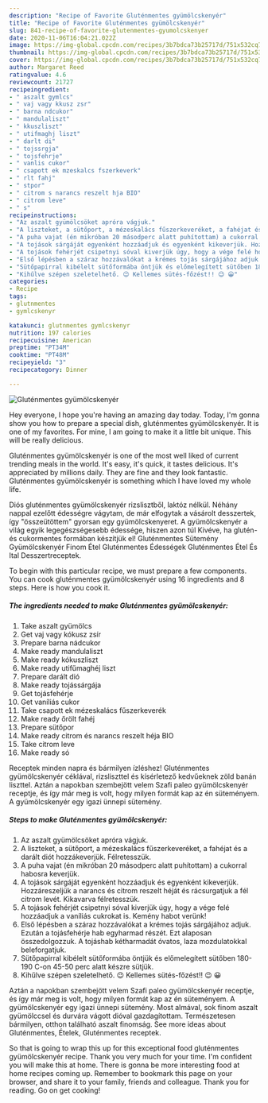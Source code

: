 ```yaml
---
description: "Recipe of Favorite Gluténmentes gyümölcskenyér"
title: "Recipe of Favorite Gluténmentes gyümölcskenyér"
slug: 841-recipe-of-favorite-glutenmentes-gyumolcskenyer
date: 2020-11-06T16:04:21.022Z
image: https://img-global.cpcdn.com/recipes/3b7bdca73b25717d/751x532cq70/glutenmentes-gyumolcskenyer-recept-foto.jpg
thumbnail: https://img-global.cpcdn.com/recipes/3b7bdca73b25717d/751x532cq70/glutenmentes-gyumolcskenyer-recept-foto.jpg
cover: https://img-global.cpcdn.com/recipes/3b7bdca73b25717d/751x532cq70/glutenmentes-gyumolcskenyer-recept-foto.jpg
author: Margaret Reed
ratingvalue: 4.6
reviewcount: 21727
recipeingredient:
- " aszalt gymlcs"
- " vaj vagy kkusz zsr"
- " barna ndcukor"
- " mandulaliszt"
- " kkuszliszt"
- " utifmaghj liszt"
- " darlt di"
- " tojssrgja"
- " tojsfehrje"
- " vanlis cukor"
- " csapott ek mzeskalcs fszerkeverk"
- " rlt fahj"
- " stpor"
- " citrom s narancs reszelt hja BIO"
- " citrom leve"
- " s"
recipeinstructions:
- "Az aszalt gyümölcsöket apróra vágjuk."
- "A liszteket, a sütőport, a mézeskalács fűszerkeveréket, a fahéjat és a darált diót hozzákeverjük. Félretesszük."
- "A puha vajat (én mikróban 20 másodperc alatt puhítottam) a cukorral habosra keverjük."
- "A tojások sárgáját egyenként hozzáadjuk és egyenként kikeverjük. Hozzáreszeljük a narancs és citrom reszelt héját és rácsurgatjuk a fél citrom levét. Kikavarva félretesszük."
- "A tojások fehérjét csipetnyi sóval kiverjük úgy, hogy a vége felé hozzáadjuk a vaníliás cukrokat is. Kemény habot verünk!"
- "Első lépésben a száraz hozzávalókat a krémes tojás sárgájához adjuk. Ezután a tojásfehérje hab egyharmad részét. Ezt alaposan összedolgozzuk. A tojáshab kétharmadát óvatos, laza mozdulatokkal beleforgatjuk."
- "Sütőpapirral kibélelt sütőformába öntjük és előmelegített sütőben 180-190 C-on 45-50 perc alatt készre sütjük."
- "Kihűlve szépen szeletelhető. 😉 Kellemes sütés-főzést!! 😉 😀"
categories:
- Recipe
tags:
- glutnmentes
- gymlcskenyr

katakunci: glutnmentes gymlcskenyr 
nutrition: 197 calories
recipecuisine: American
preptime: "PT34M"
cooktime: "PT48M"
recipeyield: "3"
recipecategory: Dinner

---
```



![Gluténmentes gyümölcskenyér](https://img-global.cpcdn.com/recipes/3b7bdca73b25717d/751x532cq70/glutenmentes-gyumolcskenyer-recept-foto.jpg)

Hey everyone, I hope you're having an amazing day today. Today, I'm gonna show you how to prepare a special dish, gluténmentes gyümölcskenyér. It is one of my favorites. For mine, I am going to make it a little bit unique. This will be really delicious.

Gluténmentes gyümölcskenyér is one of the most well liked of current trending meals in the world. It's easy, it's quick, it tastes delicious. It's appreciated by millions daily. They are fine and they look fantastic. Gluténmentes gyümölcskenyér is something which I have loved my whole life.

Diós gluténmentes gyümölcskenyér rizslisztből, laktóz nélkül. Néhány nappal ezelőtt édességre vágytam, de már elfogytak a vásárolt desszertek, így &#34;összeütöttem&#34; gyorsan egy gyümölcskenyeret. A gyümölcskenyér a világ egyik legegészségesebb édessége, hiszen azon túl Kivéve, ha glutén- és cukormentes formában készítjük el! Gluténmentes Sütemény Gyümölcskenyér Finom Étel Gluténmentes Édességek Gluténmentes Étel És Ital Desszertreceptek.


To begin with this particular recipe, we must prepare a few components. You can cook gluténmentes gyümölcskenyér using 16 ingredients and 8 steps. Here is how you cook it.

<!--inarticleads1-->

##### The ingredients needed to make Gluténmentes gyümölcskenyér:

1. Take  aszalt gyümölcs
1. Get  vaj vagy kókusz zsír
1. Prepare  barna nádcukor
1. Make ready  mandulaliszt
1. Make ready  kókuszliszt
1. Make ready  utifűmaghéj liszt
1. Prepare  darált dió
1. Make ready  tojássárgája
1. Get  tojásfehérje
1. Get  vaníliás cukor
1. Take  csapott ek mézeskalács fűszerkeverék
1. Make ready  őrölt fahéj
1. Prepare  sütőpor
1. Make ready  citrom és narancs reszelt héja BIO
1. Take  citrom leve
1. Make ready  só


Receptek minden napra és bármilyen ízléshez! Gluténmentes gyümölcskenyér céklával, rizsliszttel és kísérletező kedvűeknek zöld banán liszttel. Aztán a napokban szembejött velem Szafi paleo gyümölcskenyér receptje, és így már meg is volt, hogy milyen formát kap az én süteményem. A gyümölcskenyér egy igazi ünnepi sütemény. 

<!--inarticleads2-->

##### Steps to make Gluténmentes gyümölcskenyér:

1. Az aszalt gyümölcsöket apróra vágjuk.
1. A liszteket, a sütőport, a mézeskalács fűszerkeveréket, a fahéjat és a darált diót hozzákeverjük. Félretesszük.
1. A puha vajat (én mikróban 20 másodperc alatt puhítottam) a cukorral habosra keverjük.
1. A tojások sárgáját egyenként hozzáadjuk és egyenként kikeverjük. Hozzáreszeljük a narancs és citrom reszelt héját és rácsurgatjuk a fél citrom levét. Kikavarva félretesszük.
1. A tojások fehérjét csipetnyi sóval kiverjük úgy, hogy a vége felé hozzáadjuk a vaníliás cukrokat is. Kemény habot verünk!
1. Első lépésben a száraz hozzávalókat a krémes tojás sárgájához adjuk. Ezután a tojásfehérje hab egyharmad részét. Ezt alaposan összedolgozzuk. A tojáshab kétharmadát óvatos, laza mozdulatokkal beleforgatjuk.
1. Sütőpapirral kibélelt sütőformába öntjük és előmelegített sütőben 180-190 C-on 45-50 perc alatt készre sütjük.
1. Kihűlve szépen szeletelhető. 😉 Kellemes sütés-főzést!! 😉 😀


Aztán a napokban szembejött velem Szafi paleo gyümölcskenyér receptje, és így már meg is volt, hogy milyen formát kap az én süteményem. A gyümölcskenyér egy igazi ünnepi sütemény. Most almával, sok finom aszalt gyümölccsel és durvára vágott dióval gazdagítottam. Természetesen bármilyen, otthon található aszalt finomság. See more ideas about Gluténmentes, Ételek, Gluténmentes receptek. 

So that is going to wrap this up for this exceptional food gluténmentes gyümölcskenyér recipe. Thank you very much for your time. I'm confident you will make this at home. There is gonna be more interesting food at home recipes coming up. Remember to bookmark this page on your browser, and share it to your family, friends and colleague. Thank you for reading. Go on get cooking!
